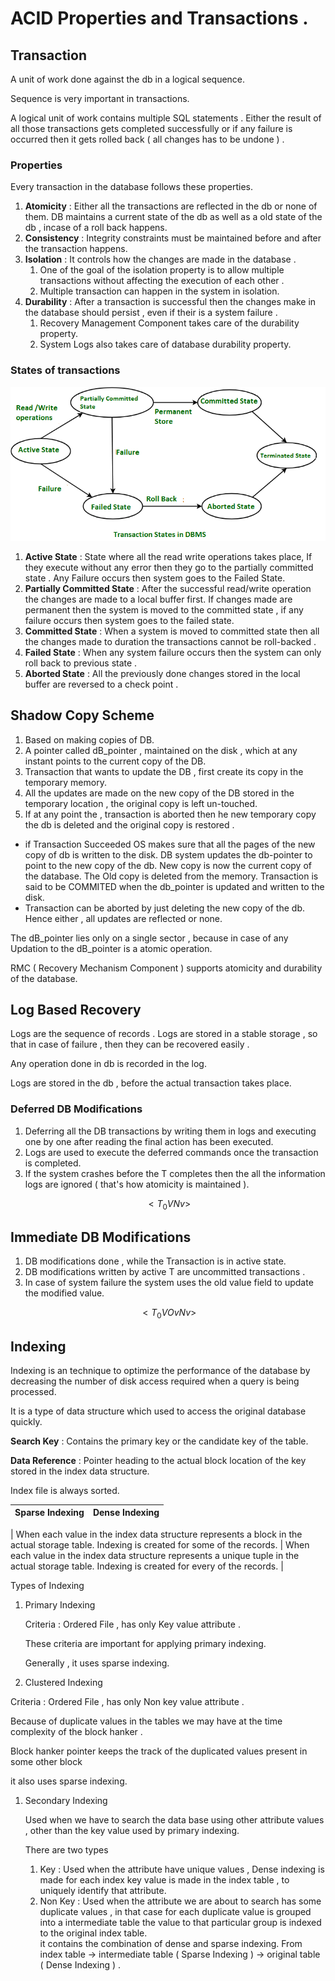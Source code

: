 # ACID Properties and Transactions .

## Transaction

A unit of work done against the db in a logical sequence.

Sequence is very important in transactions.

A logical unit of work contains multiple SQL statements . Either the result of all those transactions gets completed successfully or if any failure is occurred then it gets rolled back ( all changes has to be undone ) .

### Properties

Every transaction in the database follows these properties.

1. **Atomicity** : Either all the transactions are reflected in the db or none of them. DB maintains a current state of the db as well as a old state of the db , incase of a roll back happens.
2. **Consistency** : Integrity constraints must be maintained before and after the transaction happens.
3. **Isolation** : It controls how the changes are made in the database .
   1. One of the goal of the isolation property is to allow multiple transactions without affecting the execution of each other .
   2. Multiple transaction can happen in the system in isolation.
4. **Durability** : After a transaction is successful then the changes make in the database should persist , even if their is a system failure .
   1. Recovery Management Component takes care of the durability property.
   2. System Logs also takes care of database durability property.

### States of transactions

![transaction-state.png](../assets/transaction-state.png)

1. **Active State** : State where all the read write operations takes place, If they execute without any error then they go to the partially committed state . Any Failure occurs then system goes to the Failed State.
2. **Partially Committed State** : After the successful read/write operation the changes are made to a local buffer first. If changes made are permanent then the system is moved to the committed state , if any failure occurs then system goes to the failed state.
3. **Committed State** : When a system is moved to committed state then all the changes made to duration the transactions cannot be roll-backed .
4. **Failed State** : When any system failure occurs then the system can only roll back to previous state .
5. **Aborted State** : All the previously done changes stored in the local buffer are reversed to a check point .

## Shadow Copy Scheme

1. Based on making copies of DB.
2. A pointer called dB_pointer , maintained on the disk , which at any instant points to the current copy of the DB.
3. Transaction that wants to update the DB , first create its copy in the temporary memory.
4. All the updates are made on the new copy of the DB stored in the temporary location , the original copy is left un-touched.
5. If at any point the , transaction is aborted then he new temporary copy the db is deleted and the original copy is restored .

- if Transaction Succeeded
  OS makes sure that all the pages of the new copy of db is written to the disk.
  DB system updates the db-pointer to point to the new copy of the db.
  New copy is now the current copy of the database.
  The Old copy is deleted from the memory.
  Transaction is said to be COMMITED when the db_pointer is updated and written to the disk.
- Transaction can be aborted by just deleting the new copy of the db.
  Hence either , all updates are reflected or none.

The dB_pointer lies only on a single sector , because in case of any Updation to the dB_pointer is a atomic operation.

RMC ( Recovery Mechanism Component ) supports atomicity and durability of the database.

## Log Based Recovery

Logs are the sequence of records . Logs are stored in a stable storage , so that in case of failure , then they can be recovered easily .

Any operation done in db is recorded in the log.

Logs are stored in the db , before the actual transaction takes place.

### Deferred DB Modifications

1. Deferring all the DB transactions by writing them in logs and executing one by one after reading the final action has been executed.
2. Logs are used to execute the deferred commands once the transaction is completed.
3. If the system crashes before the T completes then the all the information logs are ignored ( that's how atomicity is maintained ).

$$
 <   { T  }_{ 0  }  VNv >
$$

## Immediate DB Modifications

1. DB modifications done , while the Transaction is in active state.
2. DB modifications written by active T are uncommitted transactions .
3. In case of system failure the system uses the old value field to update the modified value.

$$
<   { T  }_{ 0  }  VOvNv >   
$$

## Indexing

Indexing is an technique to optimize the performance of the database by decreasing the number of disk access required when a query is being processed.

It is a type of data structure which used to access the original database quickly.

**Search Key** : Contains the primary key or the candidate key of the table.

**Data Reference** : Pointer heading to the actual block location of the key stored in the index data structure.

Index file is always sorted.

| Sparse Indexing | Dense Indexing |
| --------------- | -------------- |

| When each value in the index data structure represents a block in the actual storage table.
Indexing is created for some of the records. | When each value in the index data structure represents a unique tuple in the actual storage table.
Indexing is created for every of the records. |

Types of Indexing

1. Primary Indexing

   Criteria : Ordered File , has only Key value attribute .

   These criteria are important for applying primary indexing.

   Generally , it uses sparse indexing.

2. Clustered Indexing

Criteria : Ordered File , has only Non key value attribute .

Because of duplicate values in the tables we may have at the time complexity of the block hanker .

Block hanker pointer keeps the track of the duplicated values present in some other block

it also uses sparse indexing.

1.  Secondary Indexing

    Used when we have to search the data base using other attribute values , other than the key value used by primary indexing.

    There are two types

    1.  Key : Used when the attribute have unique values , Dense indexing is made for each index key value is made in the index table , to uniquely identify that attribute.
    2.  Non Key : Used when the attribute we are about to search has some duplicate values , in that case for each duplicate value is grouped into a intermediate table the value to that particular group is indexed to the original index table.  
        it contains the combination of dense and sparse indexing.
            From index table → intermediate table ( Sparse Indexing ) → original table ( Dense Indexing ) .
